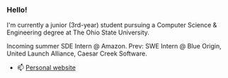 ### Hello!

I'm currently a junior (3rd-year) student pursuing a Computer Science & Engineering degree at The Ohio State University.

Incoming summer SDE Intern @ Amazon. Prev: SWE Intern @ Blue Origin, United Launch Alliance, Caesar Creek Software.

- 📫 [Personal website](https://aqchen.com)

